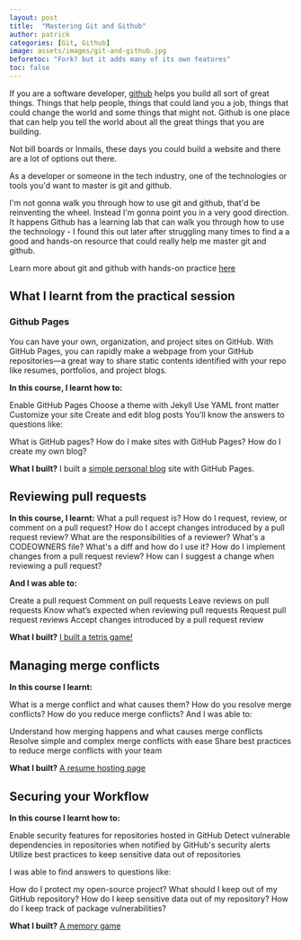 ```yaml
---
layout: post
title:  "Mastering Git and Github"
author: patrick
categories: [Git, Github]
image: assets/images/git-and-github.jpg
beforetoc: "Fork? but it adds many of its own features"
toc: false
---
```


If you are a software developer, [github](https://github.com) helps you build all sort of great things. Things that help people, things that could land you a job, things that could change the world and some things that might not. Github is one place that can help you tell the world about all the great things that you are building.

Not bill boards or Inmails, these days you could build a website and there are a lot of options out there.

As a developer or someone in the tech industry, one of the technologies or tools you'd want to master is git and github.

I'm not gonna walk you through how to use git and github, that'd be reinventing the wheel. Instead I'm gonna point you in a very good direction.
It happens Github has a learning lab that can walk you through how to use the technology - I found this out later after struggling many times to find a a good and hands-on resource that could really help me master git and github.

Learn more about git and github with hands-on practice [here](https://lab.github.com/githubtraining/first-week-on-github)

## What I learnt from the practical session

### Github Pages

You can have your own, organization, and project sites on GitHub. With GitHub Pages, you can rapidly make a webpage from your GitHub repositories—a great way to share static contents identified with your repo like resumes, portfolios, and project blogs.

**In this course, I learnt how to:**

Enable GitHub Pages
Choose a theme with Jekyll
Use YAML front matter
Customize your site
Create and edit blog posts
You'll know the answers to questions like:

What is GitHub pages?
How do I make sites with GitHub Pages?
How do I create my own blog?

**What I built?**
I built a [simple personal blog](https://dev-path.github.io/github-pages-with-jekyll/) site with GitHub Pages.

## Reviewing pull requests

**In this course, I learnt:**
What a pull request is?
How do I request, review, or comment on a pull request?
How do I accept changes introduced by a pull request review?
What are the responsibilities of a reviewer?
What's a CODEOWNERS file?
What's a diff and how do I use it?
How do I implement changes from a pull request review?
How can I suggest a change when reviewing a pull request?

**And I was able to:**

Create a pull request
Comment on pull requests
Leave reviews on pull requests
Know what’s expected when reviewing pull requests
Request pull request reviews
Accept changes introduced by a pull request review

**What I built?**
[I built a tetris game!](https://dev-path.github.io/reviewing-a-pull-request/)

## Managing merge conflicts

**In this course I learnt:**

What is a merge conflict and what causes them?
How do you resolve merge conflicts?
How do you reduce merge conflicts?
And I was able to:

Understand how merging happens and what causes merge conflicts
Resolve simple and complex merge conflicts with ease
Share best practices to reduce merge conflicts with your team

**What I built?**
[A resume hosting page](https://dev-path.github.io/merge-conflicts/)

## Securing your Workflow

**In this course I learnt how to:**

Enable security features for repositories hosted in GitHub
Detect vulnerable dependencies in repositories when notified by GitHub's security alerts
Utilize best practices to keep sensitive data out of repositories

I was able to find answers to questions like:

How do I protect my open-source project?
What should I keep out of my GitHub repository?
How do I keep sensitive data out of my repository?
How do I keep track of package vulnerabilities?

**What I built?**
[A memory game](https://dev-path.github.io/security-on-github/)
